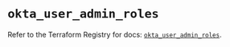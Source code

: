 # `okta_user_admin_roles`

Refer to the Terraform Registry for docs: [`okta_user_admin_roles`](https://registry.terraform.io/providers/okta/okta/4.13.0/docs/resources/user_admin_roles).
